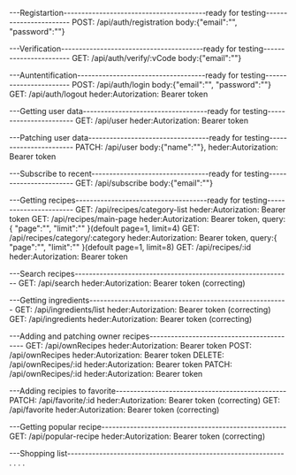 ---Registartion----------------------------------------ready for testing-----------------------
POST: /api/auth/registration body:{"email":"", "password":""}

---Verification----------------------------------------ready for testing-----------------------
GET: /api/auth/verify/:vCode body:{"email":""}

---Auntentification------------------------------------ready for testing-----------------------
POST: /api/auth/login body:{"email":"", "password":""}
GET: /api/auth/logout heder:Autorization: Bearer token

---Getting user data-----------------------------------ready for testing-----------------------
GET: /api/user heder:Autorization: Bearer token

---Patching user data----------------------------------ready for testing-----------------------
PATCH: /api/user body:{"name":""}, heder:Autorization: Bearer token

---Subscribe to recent---------------------------------ready for testing-----------------------
GET: /api/subscribe body:{"email":""}

---Getting recipes-------------------------------------ready for testing-----------------------
GET: /api/recipes/category-list heder:Autorization: Bearer token
GET: /api/recipes/main-page heder:Autorization: Bearer token, query:{ "page":"", "limit":"" }(defoult page=1, limit=4)
GET: /api/recipes/category/:category heder:Autorization: Bearer token, query:{ "page":"", "limit":"" }(defoult page=1, limit=8)
GET: /api/recipes/:id heder:Autorization: Bearer token

---Search recipes-------------------------------------------------------------
GET: /api/search heder:Autorization: Bearer token (correcting)

---Getting ingredients--------------------------------------------------------
GET: /api/ingredients/list heder:Autorization: Bearer token (correcting)
GET: /api/ingredients heder:Autorization: Bearer token (correcting)

---Adding and patching owner recipes------------------------------------------
GET: /api/ownRecipes heder:Autorization: Bearer token
POST: /api/ownRecipes heder:Autorization: Bearer token
DELETE: /api/ownRecipes/:id heder:Autorization: Bearer token
PATCH: /api/ownRecipes/:id heder:Autorization: Bearer token

---Adding recipies to favorite------------------------------------------------
PATCH: /api/favorite/:id heder:Autorization: Bearer token (correcting)
GET: /api/favorite heder:Autorization: Bearer token (correcting)

---Getting popular recipe----------------------------------------------------
GET: /api/popular-recipe heder:Autorization: Bearer token (correcting)

---Shopping list-------------------------------------------------------------
.
.
.
.
